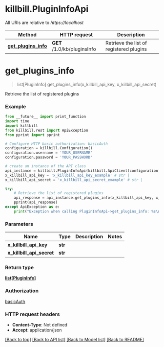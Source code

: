 # killbill.PluginInfoApi

All URIs are relative to *https://localhost*

Method | HTTP request | Description
------------- | ------------- | -------------
[**get_plugins_info**](PluginInfoApi.md#get_plugins_info) | **GET** /1.0/kb/pluginsInfo | Retrieve the list of registered plugins


# **get_plugins_info**
> list[PluginInfo] get_plugins_info(x_killbill_api_key, x_killbill_api_secret)

Retrieve the list of registered plugins



### Example
```python
from __future__ import print_function
import time
import killbill
from killbill.rest import ApiException
from pprint import pprint

# Configure HTTP basic authorization: basicAuth
configuration = killbill.Configuration()
configuration.username = 'YOUR_USERNAME'
configuration.password = 'YOUR_PASSWORD'

# create an instance of the API class
api_instance = killbill.PluginInfoApi(killbill.ApiClient(configuration))
x_killbill_api_key = 'x_killbill_api_key_example' # str | 
x_killbill_api_secret = 'x_killbill_api_secret_example' # str | 

try:
    # Retrieve the list of registered plugins
    api_response = api_instance.get_plugins_info(x_killbill_api_key, x_killbill_api_secret)
    pprint(api_response)
except ApiException as e:
    print("Exception when calling PluginInfoApi->get_plugins_info: %s\n" % e)
```

### Parameters

Name | Type | Description  | Notes
------------- | ------------- | ------------- | -------------
 **x_killbill_api_key** | **str**|  | 
 **x_killbill_api_secret** | **str**|  | 

### Return type

[**list[PluginInfo]**](PluginInfo.md)

### Authorization

[basicAuth](../README.md#basicAuth)

### HTTP request headers

 - **Content-Type**: Not defined
 - **Accept**: application/json

[[Back to top]](#) [[Back to API list]](../README.md#documentation-for-api-endpoints) [[Back to Model list]](../README.md#documentation-for-models) [[Back to README]](../README.md)

